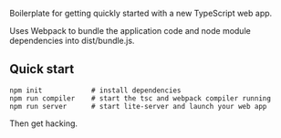 Boilerplate for getting quickly started with a new TypeScript web app.

Uses Webpack to bundle the application code and node module dependencies into dist/bundle.js.

## Quick start

```
npm init            # install dependencies
npm run compiler    # start the tsc and webpack compiler running
npm run server      # start lite-server and launch your web app
```

Then get hacking.